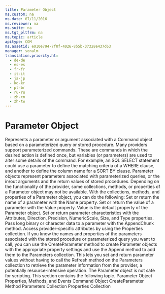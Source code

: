 ```yaml
---
title: Parameter Object
ms.custom: na
ms.date: 07/11/2016
ms.reviewer: na
ms.suite: na
ms.tgt_pltfrm: na
ms.topic: article
apitype: COM
ms.assetid: e010e794-7f0f-4026-8b5b-37328e437d63
manager: sonalm
translation.priority.ht: 
  - de-de
  - es-es
  - fr-fr
  - it-it
  - ja-jp
  - ko-kr
  - pt-br
  - ru-ru
  - zh-cn
  - zh-tw
---
```

# Parameter Object
<?xml version="1.0" encoding="utf-8"?>
<developerReferenceWithoutSyntaxDocument xmlns="http://ddue.schemas.microsoft.com/authoring/2003/5" xmlns:xlink="http://www.w3.org/1999/xlink" xmlns:xsi="http://www.w3.org/2001/XMLSchema-instance" xsi:schemaLocation="http://ddue.schemas.microsoft.com/authoring/2003/5 http://dduestorage.blob.core.windows.net/ddueschema/developer.xsd">
  <introduction>
    <para>Represents a parameter or argument associated with a <legacyLink xlink:href="a02c22fb-542d-465e-a629-30fd59dcbebf">Command</legacyLink> object based on a parameterized query or stored procedure.</para>
  </introduction>
  <languageReferenceRemarks>
    <content>
      <para>Many providers support parameterized commands. These are commands in which the desired action is defined once, but variables (or parameters) are used to alter some details of the command. For example, an SQL SELECT statement could use a parameter to define the matching criteria of a WHERE clause, and another to define the column name for a SORT BY clause.</para>
      <para>
        <legacyBold>Parameter</legacyBold> objects represent parameters associated with parameterized queries, or the in/out arguments and the return values of stored procedures. Depending on the functionality of the provider, some collections, methods, or properties of a <legacyBold>Parameter</legacyBold> object may not be available.</para>
      <para>With the collections, methods, and properties of a <legacyBold>Parameter</legacyBold> object, you can do the following:  </para>
      <list class="bullet">
        <listItem>
          <para>Set or return the name of a parameter with the <legacyLink xlink:href="cfd0e29c-8310-44ab-85c3-5761184b865d">Name</legacyLink> property.</para>
        </listItem>
        <listItem>
          <para>Set or return the value of a parameter with the <legacyLink xlink:href="48919c74-86d4-462e-99b9-8854ceb8d683">Value</legacyLink> property. <legacyBold>Value</legacyBold> is the default property of the <legacyBold>Parameter</legacyBold> object.</para>
        </listItem>
        <listItem>
          <para>Set or return parameter characteristics with the <legacyLink xlink:href="acc15d40-68a6-4ba9-85bd-12d331aecaa6">Attributes</legacyLink>, <legacyLink xlink:href="d5732578-3434-4dcd-a9f7-db1abd1b3b94">Direction</legacyLink>, <legacyLink xlink:href="1fa38e78-6b5b-414d-ba0a-3dd26b29b766">Precision</legacyLink>, <legacyLink xlink:href="29a02992-64be-4fcd-be13-445cba205893">NumericScale</legacyLink>, <legacyLink xlink:href="e6bad449-ebdb-4dd3-886a-9e6f1e7ee5d2">Size</legacyLink>, and <legacyLink xlink:href="8a4c079f-9f4f-4545-801d-85983b8db71e">Type</legacyLink> properties.</para>
        </listItem>
        <listItem>
          <para>Pass long binary or character data to a parameter with the <legacyLink xlink:href="c648b5a8-d4f1-4d16-836e-3957feb03617">AppendChunk</legacyLink> method.</para>
        </listItem>
        <listItem>
          <para>Access provider-specific attributes by using the <legacyLink xlink:href="1d539aa8-ce0d-4418-ab03-8d0a3c1e9d82">Properties</legacyLink> collection.</para>
        </listItem>
      </list>
      <para>If you know the names and properties of the parameters associated with the stored procedure or parameterized query you want to call, you can use the <legacyLink xlink:href="9666fdcc-0544-4ed7-a97b-c415f2a56d7e">CreateParameter</legacyLink> method to create <legacyBold>Parameter</legacyBold> objects with the appropriate property settings and use the <legacyLink xlink:href="f8a9bbed-ba9c-4698-945d-317ad22d2e92">Append</legacyLink> method to add them to the <legacyLink xlink:href="497cae10-3913-422a-9753-dcbb0a639b1b">Parameters</legacyLink> collection. This lets you set and return parameter values without having to call the <legacyLink xlink:href="089b7ca7-684f-4259-8032-5bd1ecc54426">Refresh</legacyLink> method on the <legacyBold>Parameters</legacyBold> collection to retrieve the parameter information from the provider, a potentially resource-intensive operation.</para>
      <para>The <legacyBold>Parameter</legacyBold> object is not safe for scripting.</para>
      <para>This section contains the following topic.  </para>
      <list class="bullet">
        <listItem>
          <para>
            <legacyLink xlink:href="53952466-4a9c-4396-bba6-cf44bec1da88">Parameter Object Properties, Methods, and Events</legacyLink>           </para>
        </listItem>
      </list>
    </content>
  </languageReferenceRemarks>
  <relatedTopics>
<link xlink:href="a02c22fb-542d-465e-a629-30fd59dcbebf">Command Object</link>
<link xlink:href="9666fdcc-0544-4ed7-a97b-c415f2a56d7e">CreateParameter Method</link>
<link xlink:href="497cae10-3913-422a-9753-dcbb0a639b1b">Parameters Collection</link>
<link xlink:href="1d539aa8-ce0d-4418-ab03-8d0a3c1e9d82">Properties Collection</link>
</relatedTopics>
</developerReferenceWithoutSyntaxDocument>